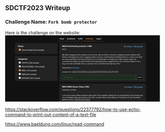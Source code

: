## SDCTF2023 Writeup

### Challenge Name: `Fork bomb protector`

Here is the challenge on the website:
![Image](SDCTF2023/challengeScrn.jpg)





https://stackoverflow.com/questions/22377792/how-to-use-echo-command-to-print-out-content-of-a-text-file

https://www.baeldung.com/linux/read-command